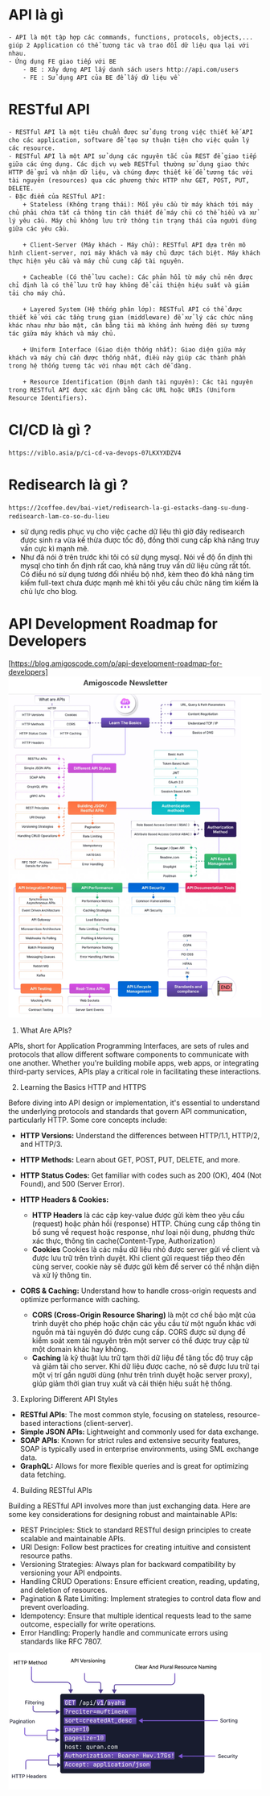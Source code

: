 # API là gì
    - API là một tập hợp các commands, functions, protocols, objects,... giúp 2 Application có thể tương tác và trao đổi dữ liệu qua lại với nhau.
    - Ứng dụng FE giao tiếp với BE
        - BE : Xây dựng API lấy danh sách users http://api.com/users
        - FE : Sử dụng API của BE để lấy dữ liệu về

# RESTful API
    - RESTful API là một tiêu chuẩn được sử dụng trong việc thiết kế API cho các application, software để tạo sự thuận tiện cho việc quản lý các resource.
    - RESTful API là một API sử dụng các nguyên tắc của REST để giao tiếp giữa các ứng dụng. Các dịch vụ web RESTful thường sử dụng giao thức HTTP để gửi và nhận dữ liệu, và chúng được thiết kế để tương tác với tài nguyên (resources) qua các phương thức HTTP như GET, POST, PUT, DELETE.
    - Đặc điểm của RESTful API:
        + Stateless (Không trạng thái): Mỗi yêu cầu từ máy khách tới máy chủ phải chứa tất cả thông tin cần thiết để máy chủ có thể hiểu và xử lý yêu cầu. Máy chủ không lưu trữ thông tin trạng thái của người dùng giữa các yêu cầu.

        + Client-Server (Máy khách - Máy chủ): RESTful API dựa trên mô hình client-server, nơi máy khách và máy chủ được tách biệt. Máy khách thực hiện yêu cầu và máy chủ cung cấp tài nguyên.

        + Cacheable (Có thể lưu cache): Các phản hồi từ máy chủ nên được chỉ định là có thể lưu trữ hay không để cải thiện hiệu suất và giảm tải cho máy chủ.

        + Layered System (Hệ thống phân lớp): RESTful API có thể được thiết kế với các tầng trung gian (middleware) để xử lý các chức năng khác nhau như bảo mật, cân bằng tải mà không ảnh hưởng đến sự tương tác giữa máy khách và máy chủ.

        + Uniform Interface (Giao diện thống nhất): Giao diện giữa máy khách và máy chủ cần được thống nhất, điều này giúp các thành phần trong hệ thống tương tác với nhau một cách dễ dàng.

        + Resource Identification (Định danh tài nguyên): Các tài nguyên trong RESTful API được xác định bằng các URL hoặc URIs (Uniform Resource Identifiers).
    
    
# CI/CD là gì ?
`https://viblo.asia/p/ci-cd-va-devops-07LKXYXDZV4`

# Redisearch là gì ?

`https://2coffee.dev/bai-viet/redisearch-la-gi-estacks-dang-su-dung-redisearch-lam-co-so-du-lieu`
- sử dụng redis phục vụ cho việc cache dữ liệu thì giờ đây redisearch được sinh ra vừa kế thừa được tốc độ, đồng thời cung cấp khả năng truy vấn cực kì mạnh mẽ.
- Như đã nói ở trên trước khi tôi có sử dụng mysql. Nói về độ ổn định thì mysql cho tính ổn định rất cao, khả năng truy vấn dữ liệu cũng rất tốt. Có điều nó sử dụng tương đối nhiều bộ nhớ, kèm theo đó khả năng tìm kiếm full-text chưa được mạnh mẽ khi tôi yêu cầu chức năng tìm kiếm là chủ lực cho blog.

# API Development Roadmap for Developers

[https://blog.amigoscode.com/p/api-development-roadmap-for-developers]
![alt text](image.png)

1. What Are APIs?

APIs, short for Application Programming Interfaces, are sets of rules and protocols that allow different software components to communicate with one another. Whether you're building mobile apps, web apps, or integrating third-party services, APIs play a critical role in facilitating these interactions.

2. Learning the Basics HTTP and HTTPS

Before diving into API design or implementation, it's essential to understand the underlying protocols and standards that govern API communication, particularly HTTP. Some core concepts include:

+ **HTTP Versions:** Understand the differences between HTTP/1.1, HTTP/2, and HTTP/3.
+ **HTTP Methods:** Learn about GET, POST, PUT, DELETE, and more.
+ **HTTP Status Codes:** Get familiar with codes such as 200 (OK), 404 (Not Found), and 500 (Server Error).
+ **HTTP Headers & Cookies:** 
    
    + **HTTP Headers** là các cặp key-value được gửi kèm theo yêu cầu (request) hoặc phản hồi (response) HTTP. Chúng cung cấp thông tin bổ sung về request hoặc response, như loại nội dung, phương thức xác thực, thông tin cache(Content-Type, Authorization)
    + **Cookies** Cookies là các mẩu dữ liệu nhỏ được server gửi về client và được lưu trữ trên trình duyệt. Khi client gửi request tiếp theo đến cùng server, cookie này sẽ được gửi kèm để server có thể nhận diện và xử lý thông tin.
+ **CORS & Caching:** Understand how to handle cross-origin requests and optimize performance with caching.

    + **CORS (Cross-Origin Resource Sharing)** là một cơ chế bảo mật của trình duyệt cho phép hoặc chặn các yêu cầu từ một nguồn khác với nguồn mà tài nguyên đó được cung cấp. CORS được sử dụng để kiểm soát xem tài nguyên trên một server có thể được truy cập từ một domain khác hay không.
    + **Caching** là kỹ thuật lưu trữ tạm thời dữ liệu để tăng tốc độ truy cập và giảm tải cho server. Khi dữ liệu được cache, nó sẽ được lưu trữ tại một vị trí gần người dùng (như trên trình duyệt hoặc server proxy), giúp giảm thời gian truy xuất và cải thiện hiệu suất hệ thống.

3. Exploring Different API Styles
+ **RESTful APIs**: The most common style, focusing on stateless, resource-based interactions (client-server).
+ **Simple JSON APIs:** Lightweight and commonly used for data exchange.
+ **SOAP APIs**: Known for strict rules and extensive security features, SOAP is typically used in enterprise environments, using SML exchange data.
+ **GraphQL:** Allows for more flexible queries and is great for optimizing data fetching.

4. Building RESTful APIs

Building a RESTful API involves more than just exchanging data. Here are some key considerations for designing robust and maintainable APIs:
+ REST Principles: Stick to standard RESTful design principles to create scalable and maintainable APIs.
+ URI Design: Follow best practices for creating intuitive and consistent resource paths.
+ Versioning Strategies: Always plan for backward compatibility by versioning your API endpoints.
+ Handling CRUD Operations: Ensure efficient creation, reading, updating, and deletion of resources.
+ Pagination & Rate Limiting: Implement strategies to control data flow and prevent overloading.
+ Idempotency: Ensure that multiple identical requests lead to the same outcome, especially for write operations.
+ Error Handling: Properly handle and communicate errors using standards like RFC 7807.

![alt text](image-1.png)
